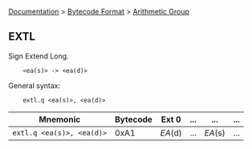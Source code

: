 [Documentation](../../README.md) > [Bytecode Format](../README.md) > [Arithmetic Group](../InstructionsArithmetic.md)

## EXTL

Sign Extend Long.

        <ea(s)> -> <ea(d)>

General syntax:

        extl.q <ea(s)>, <ea(d)>

| Mnemonic | Bytecode | Ext 0 | ... | ... | ... |
| - | - | - | - | - | - |
| `extl.q <ea(s)>, <ea(d)>` | 0xA1 | *EA*(d) | ... | *EA*(s) | ... |
